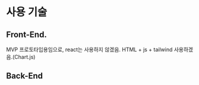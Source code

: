 # 사용 기술

## Front-End.
MVP 프로토타입용임으로, react는 사용하지 않겠음.
HTML + js + tailwind 사용하겠음.(Chart.js)

## Back-End
